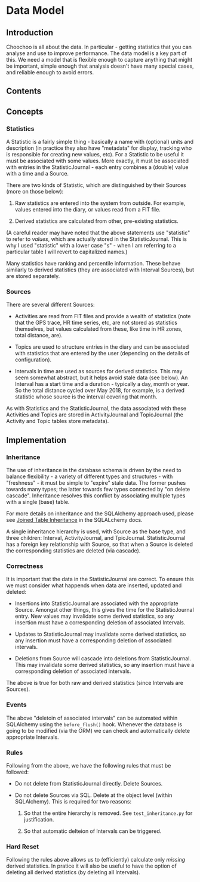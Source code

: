
# Data Model

## Introduction

Choochoo is all about the data.  In particular - getting statistics that you
can analyse and use to improve performance.  The data model is a key part of
this.  We need a model that is flexible enough to capture anything that might
be important, simple enough that analysis doesn't have many special cases, and
reliable enough to avoid errors.

## Contents

## Concepts

### Statistics

A Statistic is a fairly simple thing - basically a name with (optional) units
and description (in practice they also have "metadata" for display, tracking
who is responsible for creating new values, etc).  For a Statistic to be
useful it must be associated with some values.  More exactly, it must be
associated with entries in the StatisticJournal - each entry combines a
(double) value with a time and a Source.

There are two kinds of Statistic, which are distinguished by their Sources
(more on those below):

1. Raw statistics are entered into the system from outside.  For example,
   values entered into the diary, or values read from a FIT file.

2. Derived statistics are calculated from other, pre-existing statistics.

(A careful reader may have noted that the above statements use "statistic" to
refer to *values*, which are actually stored in the StatisticJournal.  This is
why I used "statistic" with a lower case "s" - when I am referring to a
particular table I will revert to capitalized names.)

Many statistics have ranking and percentile information.  These behave
similarly to derived statistics (they are associated with Interval Sources),
but are stored separately.

### Sources

There are several different Sources:

* Activities are read from FIT files and provide a wealth of statistics (note
  that the GPS trace, HR time series, etc, are not stored as statistics
  themselves, but values calculated from these, like time in HR zones, total
  distance, are).

* Topics are used to structure entries in the diary and can be associated with
  statistics that are entered by the user (depending on the details of
  configuration).

* Intervals in time are used as sources for derived statistics.  This may seem
  somewhat abstract, but it helps avoid stale data (see below).  An Interval
  has a start time and a duration - typically a day, month or year.  So the
  total distance cycled over May 2018, for example, is a derived statistic
  whose source is the interval covering that month.

As with Statistics and the StatisticJournal, the data associated with these
Activities and Topics are stored in ActivityJournal and TopicJournal (the
Activity and Topic tables store metadata).

## Implementation

### Inheritance

The use of inheritance in the database schema is driven by the need to balance
flexibility - a variety of different types and structures - with "freshness" -
it must be simple to "expire" stale data.  The former pushes towards many
types; the latter towards few types connected by "on delete cascade".
Inheritance resolves this conflict by associating multiple types with a single
(base) table.

For more details on inheritance and the SQLAlchemy approach used, please see
[Joined Table
Inheritance](https://docs.sqlalchemy.org/en/latest/orm/inheritance.html#joined-table-inheritance)
in the SQLALchemy docs.

A single inheritance hierarchy is used, with Source as the base type, and
three children: Interval, ActivityJournal, and TpicJournal.  StatisticJournal
has a foreign key relationship with Source, so that when a Source is deleted
the corresponding statistics are deleted (via cascade).

### Correctness

It is important that the data in the StatisticJournal are correct.  To ensure
this we must consider what happends when data are inserted, updated and
deleted:

* Insertions into StatisticJournal are associated with the appropriate Source.
  Amongst other things, this gives the time for the StatisticJournal entry.
  New values may invalidate some derived statistics, so any insertion must
  have a corresponding deletion of associated Intervals.

* Updates to StatisticJournal may invalidate some derived statistics, so any
  insertion must have a corresponding deletion of associated intervals.

* Deletions from Source will cascade into deletions from StatisticJournal.
  This may invalidate some derived statistics, so any insertion must have a
  corresponding deletion of associated intervals.

The above is true for both raw and derived statistics (since Intervals are
Sources).

### Events

The above "deletoin of associated intervals" can be automated within
SQLAlchemy using the `before_flush()` hook.  Whenever the database is going to
be modified (via the ORM) we can check and automatically delete appropriate
Intervals.

### Rules

Following from the above, we have the following rules that must be followed:

* Do not delete from StatisticJournal directly.  Delete Sources.

* Do not delete Sources via SQL.  Delete at the object level (within
  SQLAlchemy).  This is required for two reasons:

  1. So that the entire hierarchy is removed.  See `test_inheritance.py` for
     justification.

  2. So that automatic delteion of Intervals can be triggered.

### Hard Reset

Following the rules above allows us to (efficiently) calculate only *missing*
derived statistics.  In pratice it will also be useful to have the option of
deleting all derived statistics (by deleting all Intervals).
